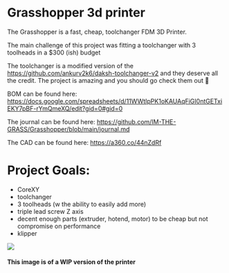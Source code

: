 # Grasshopper 3d printer
The Grasshopper is a fast, cheap, toolchanger FDM 3D Printer.

The main challenge of this project was fitting a toolchanger with 3 toolheads in a $300 (ish) budget

The toolchanger is a modified version of the https://github.com/ankurv2k6/daksh-toolchanger-v2 and they deserve all the credit. The project is amazing and you should go check them out 💖

BOM can be found here: https://docs.google.com/spreadsheets/d/11WWtIpPK1oKAUAqFiGI0ntGETxiEKY7pBF-rYmQmeXQ/edit?gid=0#gid=0

The journal can be found here: https://github.com/IM-THE-GRASS/Grasshopper/blob/main/journal.md

The CAD can be found here: https://a360.co/44nZdRf

# Project Goals:
- CoreXY
- toolchanger
- 3 toolheads (w the ability to easily add more)
- triple lead screw Z axis
- decent enough parts (extruder, hotend, motor) to be cheap but not compromise on performance
- klipper




<img src=https://hc-cdn.hel1.your-objectstorage.com/s/v3/af3f3292d930a672cfa2457d74d7dbd709922fc5_image.png>

#### This image is of a WIP version of the printer 
